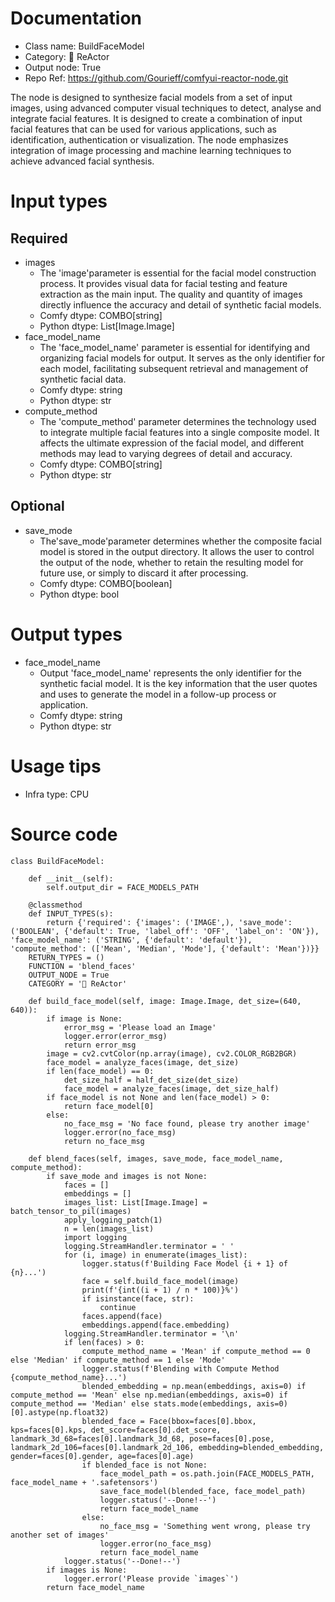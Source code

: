 # Documentation
- Class name: BuildFaceModel
- Category: 🌌 ReActor
- Output node: True
- Repo Ref: https://github.com/Gourieff/comfyui-reactor-node.git

The node is designed to synthesize facial models from a set of input images, using advanced computer visual techniques to detect, analyse and integrate facial features. It is designed to create a combination of input facial features that can be used for various applications, such as identification, authentication or visualization. The node emphasizes integration of image processing and machine learning techniques to achieve advanced facial synthesis.

# Input types
## Required
- images
    - The 'image'parameter is essential for the facial model construction process. It provides visual data for facial testing and feature extraction as the main input. The quality and quantity of images directly influence the accuracy and detail of synthetic facial models.
    - Comfy dtype: COMBO[string]
    - Python dtype: List[Image.Image]
- face_model_name
    - The 'face_model_name' parameter is essential for identifying and organizing facial models for output. It serves as the only identifier for each model, facilitating subsequent retrieval and management of synthetic facial data.
    - Comfy dtype: string
    - Python dtype: str
- compute_method
    - The 'compute_method' parameter determines the technology used to integrate multiple facial features into a single composite model. It affects the ultimate expression of the facial model, and different methods may lead to varying degrees of detail and accuracy.
    - Comfy dtype: COMBO[string]
    - Python dtype: str
## Optional
- save_mode
    - The'save_mode'parameter determines whether the composite facial model is stored in the output directory. It allows the user to control the output of the node, whether to retain the resulting model for future use, or simply to discard it after processing.
    - Comfy dtype: COMBO[boolean]
    - Python dtype: bool

# Output types
- face_model_name
    - Output 'face_model_name' represents the only identifier for the synthetic facial model. It is the key information that the user quotes and uses to generate the model in a follow-up process or application.
    - Comfy dtype: string
    - Python dtype: str

# Usage tips
- Infra type: CPU

# Source code
```
class BuildFaceModel:

    def __init__(self):
        self.output_dir = FACE_MODELS_PATH

    @classmethod
    def INPUT_TYPES(s):
        return {'required': {'images': ('IMAGE',), 'save_mode': ('BOOLEAN', {'default': True, 'label_off': 'OFF', 'label_on': 'ON'}), 'face_model_name': ('STRING', {'default': 'default'}), 'compute_method': (['Mean', 'Median', 'Mode'], {'default': 'Mean'})}}
    RETURN_TYPES = ()
    FUNCTION = 'blend_faces'
    OUTPUT_NODE = True
    CATEGORY = '🌌 ReActor'

    def build_face_model(self, image: Image.Image, det_size=(640, 640)):
        if image is None:
            error_msg = 'Please load an Image'
            logger.error(error_msg)
            return error_msg
        image = cv2.cvtColor(np.array(image), cv2.COLOR_RGB2BGR)
        face_model = analyze_faces(image, det_size)
        if len(face_model) == 0:
            det_size_half = half_det_size(det_size)
            face_model = analyze_faces(image, det_size_half)
        if face_model is not None and len(face_model) > 0:
            return face_model[0]
        else:
            no_face_msg = 'No face found, please try another image'
            logger.error(no_face_msg)
            return no_face_msg

    def blend_faces(self, images, save_mode, face_model_name, compute_method):
        if save_mode and images is not None:
            faces = []
            embeddings = []
            images_list: List[Image.Image] = batch_tensor_to_pil(images)
            apply_logging_patch(1)
            n = len(images_list)
            import logging
            logging.StreamHandler.terminator = ' '
            for (i, image) in enumerate(images_list):
                logger.status(f'Building Face Model {i + 1} of {n}...')
                face = self.build_face_model(image)
                print(f'{int((i + 1) / n * 100)}%')
                if isinstance(face, str):
                    continue
                faces.append(face)
                embeddings.append(face.embedding)
            logging.StreamHandler.terminator = '\n'
            if len(faces) > 0:
                compute_method_name = 'Mean' if compute_method == 0 else 'Median' if compute_method == 1 else 'Mode'
                logger.status(f'Blending with Compute Method {compute_method_name}...')
                blended_embedding = np.mean(embeddings, axis=0) if compute_method == 'Mean' else np.median(embeddings, axis=0) if compute_method == 'Median' else stats.mode(embeddings, axis=0)[0].astype(np.float32)
                blended_face = Face(bbox=faces[0].bbox, kps=faces[0].kps, det_score=faces[0].det_score, landmark_3d_68=faces[0].landmark_3d_68, pose=faces[0].pose, landmark_2d_106=faces[0].landmark_2d_106, embedding=blended_embedding, gender=faces[0].gender, age=faces[0].age)
                if blended_face is not None:
                    face_model_path = os.path.join(FACE_MODELS_PATH, face_model_name + '.safetensors')
                    save_face_model(blended_face, face_model_path)
                    logger.status('--Done!--')
                    return face_model_name
                else:
                    no_face_msg = 'Something went wrong, please try another set of images'
                    logger.error(no_face_msg)
                    return face_model_name
            logger.status('--Done!--')
        if images is None:
            logger.error('Please provide `images`')
        return face_model_name
```
